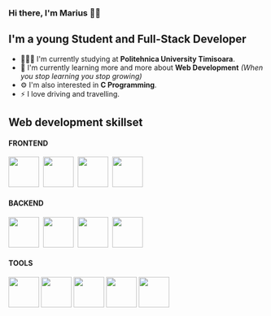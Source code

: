### Hi there, I'm Marius 👋🏼

## I'm a young Student and Full-Stack Developer
- 👨🏽‍🎓 I'm currently studying at <b>Politehnica University Timisoara</b>.
- 🚀 I'm currently learning more and more about <b>Web Development</b> <i>(When you stop learning you stop growing)</i>
- ⚙️ I'm also interested in <b>C Programming</b>.
- ⚡️ I love driving and travelling.

## Web development skillset

#### FRONTEND
<a href="#"><img width="60" height="60" src="https://cdn.svgporn.com/logos/html-5.svg"/></a>&nbsp;
<a href="#"><img width="60" height="60" src="https://cdn.svgporn.com/logos/css-3.svg"/></a>&nbsp;
<a href="#"><img width="60" height="60" src="https://cdn.svgporn.com/logos/javascript.svg"/></a>&nbsp;
<a href="#"><img width="60" height="60" src="https://cdn.svgporn.com/logos/react.svg"/></a>

#### BACKEND

<a href="#"><img width="60" height="60" src="https://cdn.svgporn.com/logos/nodejs-icon.svg"/></a>&nbsp;
<a href="#"><img width="60" height="60" src="https://cdn.svgporn.com/logos/express.svg"/></a>&nbsp;
<a href="#"><img width="60" height="60" src="https://cdn.svgporn.com/logos/mongodb.svg"/></a>&nbsp;
<a href="#"><img width="60" height="60" src="https://cdn.svgporn.com/logos/firebase.svg"/></a>

#### TOOLS

<a href="#"><img width="60" height="60" src="https://cdn.svgporn.com/logos/git-icon.svg"/></a>
<a href="#"><img width="60" height="60" src="https://cdn.svgporn.com/logos/github-icon.svg"/></a>
<a href="#"><img width="60" height="60" src="https://cdn.svgporn.com/logos/postman.svg"/></a>
<a href="#"><img width="60" height="60" src="https://cdn.svgporn.com/logos/npm.svg"/></a>
<a href="#"><img width="60" height="60" src="https://cdn.svgporn.com/logos/visual-studio-code.svg"/></a>
